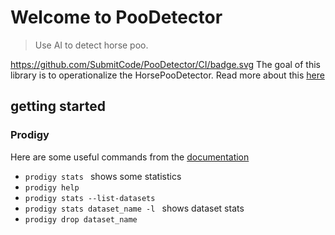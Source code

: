 # Welcome to PooDetector
> Use AI to detect horse poo.

https://github.com/SubmitCode/PooDetector/CI/badge.svg
The goal of this library is to operationalize the HorsePooDetector. Read more about this [here](https://www.linkedin.com/pulse/real-world-ai-finding-horse-poo-wilhelm-fritsche-cfa-cqf-pmp/)

## getting started


### Prodigy
Here are some useful commands from the [documentation](https://prodi.gy/docs/)
 
 - ```prodigy stats ``` shows some statistics
 - ```prodigy help ``` 
 - ```prodigy stats --list-datasets ``` 
 - ```prodigy stats dataset_name -l ``` shows dataset stats
 - ```prodigy drop dataset_name ```

 
